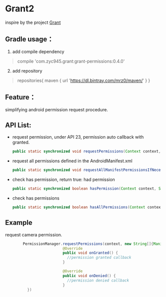 # Grant2

inspire by the project [Grant](https://github.com/anthonycr/Grant)

## Gradle usage：

1. add compile dependency

  > compile 'com.zyc945.grant:grant-permissions:0.4.0'

2. add repository

  > repositories{ maven { url '<https://dl.bintray.com/mrz0/maven/>' } }

## Feature：

simplifying android permission request procedure.

## **API List:**

- request permission, under API 23, permission auto callback with granted.

  ```java
  public static synchronized void requestPermissions(Context context, String[] permissions, PermissionsResultAction action)
  ```

- request all permissions defined in the AndroidManifest.xml

  ```java
  public static synchronized void requestAllManifestPermissionsIfNecessary(Activity activity, PermissionsResultAction action)
  ```

- check has permission, return true: had permission

  ```java
  public static synchronized boolean hasPermission(Context context, String permission)
  ```

- check has permissions

  ```java
  public static synchronized boolean hasAllPermissions(Context context, String[] permissions)
  ```

## **Example**

request camera permission.

```java
        PermissionManager.requestPermissions(context, new String[]{Manifest.permission.CAMERA}, new PermissionsResultAction() {
                          @Override
                          public void onGranted() {
                            //permission granted callback
                          }

                          @Override
                          public void onDenied() {
                            //permission denied callback
                          }
          })
```
